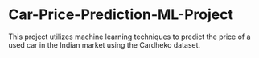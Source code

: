 # Car-Price-Prediction-ML-Project
This project utilizes machine learning techniques to predict the price of a used car in the Indian market using the Cardheko dataset.
